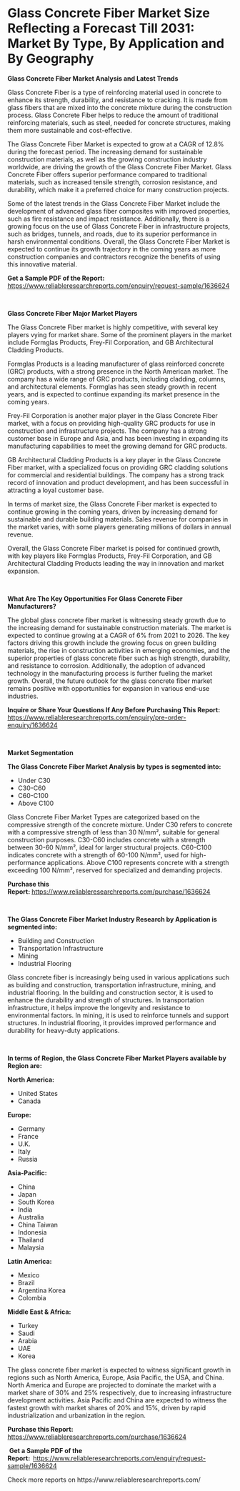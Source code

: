 <p><h1>Glass Concrete Fiber Market Size Reflecting a Forecast Till 2031: Market By Type, By Application and By Geography</h1></p><p><strong>Glass Concrete Fiber Market Analysis and Latest Trends</strong></p>
<p><p>Glass Concrete Fiber is a type of reinforcing material used in concrete to enhance its strength, durability, and resistance to cracking. It is made from glass fibers that are mixed into the concrete mixture during the construction process. Glass Concrete Fiber helps to reduce the amount of traditional reinforcing materials, such as steel, needed for concrete structures, making them more sustainable and cost-effective.</p><p>The Glass Concrete Fiber Market is expected to grow at a CAGR of 12.8% during the forecast period. The increasing demand for sustainable construction materials, as well as the growing construction industry worldwide, are driving the growth of the Glass Concrete Fiber Market. Glass Concrete Fiber offers superior performance compared to traditional materials, such as increased tensile strength, corrosion resistance, and durability, which make it a preferred choice for many construction projects.</p><p>Some of the latest trends in the Glass Concrete Fiber Market include the development of advanced glass fiber composites with improved properties, such as fire resistance and impact resistance. Additionally, there is a growing focus on the use of Glass Concrete Fiber in infrastructure projects, such as bridges, tunnels, and roads, due to its superior performance in harsh environmental conditions. Overall, the Glass Concrete Fiber Market is expected to continue its growth trajectory in the coming years as more construction companies and contractors recognize the benefits of using this innovative material.</p></p>
<p><strong>Get a Sample PDF of the Report:&nbsp;</strong> <a href="https://www.reliableresearchreports.com/enquiry/request-sample/1636624">https://www.reliableresearchreports.com/enquiry/request-sample/1636624</a></p>
<p>&nbsp;</p>
<p><strong>Glass Concrete Fiber Major Market Players</strong></p>
<p><p>The Glass Concrete Fiber market is highly competitive, with several key players vying for market share. Some of the prominent players in the market include Formglas Products, Frey-Fil Corporation, and GB Architectural Cladding Products.</p><p>Formglas Products is a leading manufacturer of glass reinforced concrete (GRC) products, with a strong presence in the North American market. The company has a wide range of GRC products, including cladding, columns, and architectural elements. Formglas has seen steady growth in recent years, and is expected to continue expanding its market presence in the coming years.</p><p>Frey-Fil Corporation is another major player in the Glass Concrete Fiber market, with a focus on providing high-quality GRC products for use in construction and infrastructure projects. The company has a strong customer base in Europe and Asia, and has been investing in expanding its manufacturing capabilities to meet the growing demand for GRC products.</p><p>GB Architectural Cladding Products is a key player in the Glass Concrete Fiber market, with a specialized focus on providing GRC cladding solutions for commercial and residential buildings. The company has a strong track record of innovation and product development, and has been successful in attracting a loyal customer base.</p><p>In terms of market size, the Glass Concrete Fiber market is expected to continue growing in the coming years, driven by increasing demand for sustainable and durable building materials. Sales revenue for companies in the market varies, with some players generating millions of dollars in annual revenue.</p><p>Overall, the Glass Concrete Fiber market is poised for continued growth, with key players like Formglas Products, Frey-Fil Corporation, and GB Architectural Cladding Products leading the way in innovation and market expansion.</p></p>
<p>&nbsp;</p>
<p><strong>What Are The Key Opportunities For Glass Concrete Fiber Manufacturers?</strong></p>
<p><p>The global glass concrete fiber market is witnessing steady growth due to the increasing demand for sustainable construction materials. The market is expected to continue growing at a CAGR of 6% from 2021 to 2026. The key factors driving this growth include the growing focus on green building materials, the rise in construction activities in emerging economies, and the superior properties of glass concrete fiber such as high strength, durability, and resistance to corrosion. Additionally, the adoption of advanced technology in the manufacturing process is further fueling the market growth. Overall, the future outlook for the glass concrete fiber market remains positive with opportunities for expansion in various end-use industries.</p></p>
<p><strong>Inquire or Share Your Questions If Any Before Purchasing This Report:</strong> <a href="https://www.reliableresearchreports.com/enquiry/pre-order-enquiry/1636624">https://www.reliableresearchreports.com/enquiry/pre-order-enquiry/1636624</a></p>
<p>&nbsp;</p>
<p><strong>Market Segmentation</strong></p>
<p><strong>The Glass Concrete Fiber Market Analysis by types is segmented into:</strong></p>
<p><ul><li>Under C30</li><li>C30-C60</li><li>C60-C100</li><li>Above C100</li></ul></p>
<p><p>Glass Concrete Fiber Market Types are categorized based on the compressive strength of the concrete mixture. Under C30 refers to concrete with a compressive strength of less than 30 N/mm², suitable for general construction purposes. C30-C60 includes concrete with a strength between 30-60 N/mm², ideal for larger structural projects. C60-C100 indicates concrete with a strength of 60-100 N/mm², used for high-performance applications. Above C100 represents concrete with a strength exceeding 100 N/mm², reserved for specialized and demanding projects.</p></p>
<p><strong>Purchase this Report:&nbsp;</strong><a href="https://www.reliableresearchreports.com/purchase/1636624">https://www.reliableresearchreports.com/purchase/1636624</a></p>
<p>&nbsp;</p>
<p><strong>The Glass Concrete Fiber Market Industry Research by Application is segmented into:</strong></p>
<p><ul><li>Building and Construction</li><li>Transportation Infrastructure</li><li>Mining</li><li>Industrial Flooring</li></ul></p>
<p><p>Glass concrete fiber is increasingly being used in various applications such as building and construction, transportation infrastructure, mining, and industrial flooring. In the building and construction sector, it is used to enhance the durability and strength of structures. In transportation infrastructure, it helps improve the longevity and resistance to environmental factors. In mining, it is used to reinforce tunnels and support structures. In industrial flooring, it provides improved performance and durability for heavy-duty applications.</p></p>
<p>&nbsp;</p>
<p><strong>In terms of Region, the Glass Concrete Fiber Market Players available by Region are:</strong></p>
<p>
    <p> <strong> North America: </strong>
        <ul>
            <li>United States</li>
            <li>Canada</li>
        </ul>
        </p> 
    <p> <strong> Europe: </strong>
        <ul>
            <li>Germany</li>
            <li>France</li>
            <li>U.K.</li>
            <li>Italy</li>
            <li>Russia</li>
        </ul>
        </p> 
    <p> <strong> Asia-Pacific: </strong>
        <ul>
            <li>China</li>
            <li>Japan</li>
            <li>South Korea</li>
            <li>India</li>
            <li>Australia</li>
            <li>China Taiwan</li>
            <li>Indonesia</li>
            <li>Thailand</li>
            <li>Malaysia</li>
        </ul>
        </p> 
    <p> <strong> Latin America: </strong>
        <ul>
            <li>Mexico</li>
            <li>Brazil</li>
            <li>Argentina Korea</li>
            <li>Colombia</li>
        </ul>
        </p> 
    <p> <strong> Middle East & Africa: </strong>
        <ul>
            <li>Turkey</li>
            <li>Saudi</li>
            <li>Arabia</li>
            <li>UAE</li>
            <li>Korea</li>
        </ul>
    </p>
    </p>
<p><p>The glass concrete fiber market is expected to witness significant growth in regions such as North America, Europe, Asia Pacific, the USA, and China. North America and Europe are projected to dominate the market with a market share of 30% and 25% respectively, due to increasing infrastructure development activities. Asia Pacific and China are expected to witness the fastest growth with market shares of 20% and 15%, driven by rapid industrialization and urbanization in the region.</p></p>
<p><strong>Purchase this Report: </strong><a href="https://www.reliableresearchreports.com/purchase/1636624">https://www.reliableresearchreports.com/purchase/1636624</a></p>
<p>&nbsp;<strong>Get a Sample PDF of the Report:&nbsp;&nbsp;</strong><a href="https://www.reliableresearchreports.com/enquiry/request-sample/1636624">https://www.reliableresearchreports.com/enquiry/request-sample/1636624</a></p>
<p><strong></strong></p>
<p>Check more reports on https://www.reliableresearchreports.com/</p>